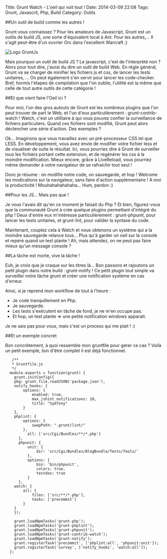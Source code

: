 Title: Grunt Watch - L'oeil qui voit tout !
Date: 2014-03-09 22:08
Tags: Grunt, Javascrit, Php, Build
Category: Outils

##Un outil de build comme les autres !

Grunt vous connaissez ? Pour les amateurs de Javascript, Grunt est un outils de build JS, une sorte d'équivalent local à Ant. Pour les autres,... Il s'agit peut-être d'un ouvrier Orc dans l'excellent Warcraft ;)

![Logo GruntJs]({filename}/images/grunt.png)

Mais pourquoi un outil de build JS ? Le javascript, c'est de l'interprété non ? Alors pour tout dire, j'aurai du dire un outil de build Web. En règle général, Grunt va se charger de minifier les fichiers js et css, de lancer les tests unitaires, ... On peut également s'en servir pour lancer les code-checker. Bref, hormis l'étapes de compilation que l'on oublie, l'utilité est la même que celle de tout autre outils de cette catégorie !

##Et que vient faire l'Oeil ici ?

Pour moi, l'un des gros autouts de Grunt est les nombreux plugins que l'on peut trouver de part le Web, et l'un d'eux particulièrement : grunt-contrib-watch ! Watch, c'est un utilitaire à qui vous pouvez confier la surveillance de fichiers particuliers. Quand ces fichiers sont modifié, Grunt peut alors déclencher une série d'action. Des exemples ?

Ok... Imaginons que vous travaillez avec un pré-processeur CSS tel que LESS. En développement, vous avez envie de modifier votre fichier less et de visualiser de suite le résultat. Ici, vous pourriez dire à Grunt de surveiller tous les fichiers portant cette extension, et de regénérer les css à la moindre modification. Mieux encore, grâce à LiveReload, vous pourriez même demander à votre navigateur de se rafraichir tout seul !

Donc je résume : on modifie notre code, on sauvegarde, et hop ! Welcome les modications sur la navigateur, sans faire d'action supplémentaire ! A moi la productivité ! Mouhahahahahaha... Hum, pardon :)

##Pour les JS... Mais pas que !

Je vous l'avais dit qu'en ce moment je faisait du Php ? Et bien, figurez-vous que la communauté Grunt à crée quelque plugins permettant d'intégré du php ! Deux d'entre eux m'intéresse particulièrement : grunt-phpunit, pour lancer les tests unitaires, et grunt-lint, pour valider la syntaxe du code.

Maintenant, couplez cela à Watch et nous obtenons un système qui a la moindre sauvegarde relance tous... Plus qu'à garder un oeil sur la console et repéré quand un test plante ! Ah, mais attendez, on ne peut pas faire mieux qu'un message console ?

##La tâche est morte, vive la tâche !

Euh, je crois que je craque sur les titres là... Bon passons et rajoutons un petit plugin dans notre build : grunt-notify ! Ce petit plugin tout simple va surveiller notre tâche grunt et créer une notification système en cas d'erreur.

Ainsi, si je reprend mon workflow de tout à l'heure :

- Je code tranquillement en Php.
- Je sauvegarde.
- Les tests s'exécutent en tâche de fond, je ne m'en occupe pas.
- Et hop, un test plante => une petite notification windows apparait.

Je ne sais pas pour vous, mais c'est un process qui me plait ! :)

##Et un exemple concret

Bon concrètement, à quoi ressemble mon gruntfile pour gérer ce cas ? Voilà un petit exemple, loin d'être complet il est déjà fonctionnel.

       /**
       * Gruntfile.js
       */
      module.exports = function(grunt) {
        grunt.initConfig({
        pkg: grunt.file.readJSON('package.json'),
        notify_hooks: {
            options: {
                enabled: true,
                max_jshint_notifications: 10,
                title: "Symfony"
            }
        },
        phplint: {
            options: {
                swapPath: ".grunt/lint/"
            },
              all: ['src/Cgi/Bundles/**/*.php']
          },
          phpunit: {
              unit: {
                  dir: 'src/Cgi/Bundles/BlogBundle/Tests/Tools/'
              },
              options: {
                  bin: 'bin/phpunit',
                  colors: true,
                  testdox: true
              }
          },
        watch: {
            all: {
                files: ['src/**/*.php'],
                tasks: ['precommit']
            }
        }
        });

        grunt.loadNpmTasks('grunt-php');
        grunt.loadNpmTasks('grunt-phplint');
        grunt.loadNpmTasks('grunt-phpunit');
        grunt.loadNpmTasks('grunt-contrib-watch');
        grunt.loadNpmTasks('grunt-notify');
        grunt.registerTask('precommit', ['phplint:all', 'phpunit:unit']);
        grunt.registerTask('survey', ['notify_hooks', 'watch:all']);
      };
